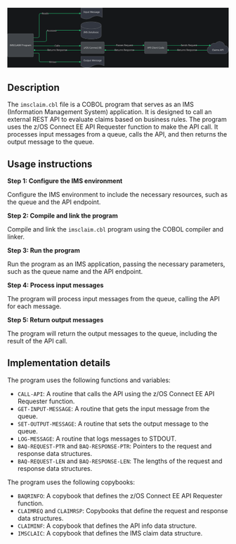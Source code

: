 ![Alt text](./imsclaim.cbl.md.svg)

## Description

The `imsclaim.cbl` file is a COBOL program that serves as an IMS (Information Management System) application. It is designed to call an external REST API to evaluate claims based on business rules. The program uses the z/OS Connect EE API Requester function to make the API call. It processes input messages from a queue, calls the API, and then returns the output message to the queue.


## Usage instructions


**Step 1: Configure the IMS environment**

Configure the IMS environment to include the necessary resources, such as the queue and the API endpoint.

**Step 2: Compile and link the program**

Compile and link the `imsclaim.cbl` program using the COBOL compiler and linker.

**Step 3: Run the program**

Run the program as an IMS application, passing the necessary parameters, such as the queue name and the API endpoint.

**Step 4: Process input messages**

The program will process input messages from the queue, calling the API for each message.

**Step 5: Return output messages**

The program will return the output messages to the queue, including the result of the API call.


## Implementation details


The program uses the following functions and variables:

* `CALL-API`: A routine that calls the API using the z/OS Connect EE API Requester function.
* `GET-INPUT-MESSAGE`: A routine that gets the input message from the queue.
* `SET-OUTPUT-MESSAGE`: A routine that sets the output message to the queue.
* `LOG-MESSAGE`: A routine that logs messages to STDOUT.
* `BAQ-REQUEST-PTR` and `BAQ-RESPONSE-PTR`: Pointers to the request and response data structures.
* `BAQ-REQUEST-LEN` and `BAQ-RESPONSE-LEN`: The lengths of the request and response data structures.

The program uses the following copybooks:

* `BAQRINFO`: A copybook that defines the z/OS Connect EE API Requester function.
* `CLAIMREQ` and `CLAIMRSP`: Copybooks that define the request and response data structures.
* `CLAIMINF`: A copybook that defines the API info data structure.
* `IMSCLAIC`: A copybook that defines the IMS claim data structure.



